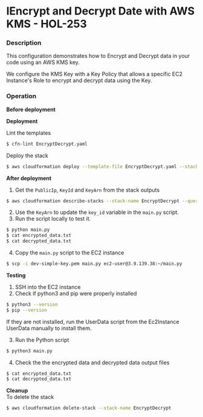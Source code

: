# IEncrypt and Decrypt Date with AWS KMS - HOL-253

### Description

This configuration demonstrates how to Encrypt and Decrypt data in your code using an AWS KMS key.

We configure the KMS Key with a Key Policy that allows a specific EC2 Instance's Role to encrypt and decrypt data using the Key.

### Operation

**Before deployment**

**Deployment**

Lint the templates

```bash
$ cfn-lint EncryptDecrypt.yaml
```

Deploy the stack

```bash
$ aws cloudformation deploy --template-file EncryptDecrypt.yaml --stack-name EncryptDecrypt --capabilities CAPABILITY_NAMED_IAM --parameter-overrides file://private-parameters.json
```

**After deployment**

1. Get the `PublicIp`, `KeyId` and `KeyArn` from the stack outputs

```bash
$ aws cloudformation describe-stacks --stack-name EncryptDecrypt --query "Stacks[0].Outputs" --no-cli-pager
```

2. Use the `KeyArn` to update the `key_id` variable in the `main.py` script.
3. Run the script locally to test it.

```bash
$ python main.py
$ cat encrypted_data.txt
$ cat decrypted_data.txt
```

4. Copy the `main.py` script to the EC2 instance

```bash
$ scp -i dev-simple-key.pem main.py ec2-user@3.9.139.38:~/main.py
```

**Testing**

1. SSH into the EC2 instance
2. Check if python3 and pip were properly installed

```bash
$ python3 --version
$ pip --version
```

If they are not installed, run the UserData script from the Ec2Instance UserData manually to install them.

3. Run the Python script

```bash
$ python3 main.py
```

4. Check the the encrypted data and decrypted data output files

```bash
$ cat encrypted_data.txt
$ cat decrypted_data.txt
```

**Cleanup**  
To delete the stack

```bash
$ aws cloudformation delete-stack --stack-name EncryptDecrypt
```
